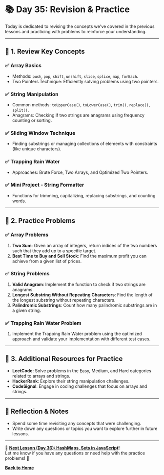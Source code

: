 # **📚 Day 35: Revision & Practice**  

Today is dedicated to revising the concepts we've covered in the previous lessons and practicing with problems to reinforce your understanding.  

---

## **🔹 1. Review Key Concepts**  

### **✅ Array Basics**  
- Methods: `push`, `pop`, `shift`, `unshift`, `slice`, `splice`, `map`, `forEach`.
- Two Pointers Technique: Efficiently solving problems using two pointers.

### **✅ String Manipulation**  
- Common methods: `toUpperCase()`, `toLowerCase()`, `trim()`, `replace()`, `split()`.
- Anagrams: Checking if two strings are anagrams using frequency counting or sorting.

### **✅ Sliding Window Technique**  
- Finding substrings or managing collections of elements with constraints (like unique characters).

### **✅ Trapping Rain Water**  
- Approaches: Brute Force, Two Arrays, and Optimized Two Pointers.
  
### **✅ Mini Project - String Formatter**  
- Functions for trimming, capitalizing, replacing substrings, and counting words.

---

## **🔹 2. Practice Problems**  

### **✅ Array Problems**  
1. **Two Sum**: Given an array of integers, return indices of the two numbers such that they add up to a specific target.  
2. **Best Time to Buy and Sell Stock**: Find the maximum profit you can achieve from a given list of prices.

### **✅ String Problems**  
1. **Valid Anagram**: Implement the function to check if two strings are anagrams.
2. **Longest Substring Without Repeating Characters**: Find the length of the longest substring without repeating characters.
3. **Palindromic Substrings**: Count how many palindromic substrings are in a given string.

### **✅ Trapping Rain Water Problem**  
1. Implement the Trapping Rain Water problem using the optimized approach and validate your implementation with different test cases.

---

## **🔹 3. Additional Resources for Practice**  
- **LeetCode**: Solve problems in the Easy, Medium, and Hard categories related to arrays and strings.  
- **HackerRank**: Explore their string manipulation challenges.  
- **CodeSignal**: Engage in coding challenges that focus on arrays and strings.

---

## **📝 Reflection & Notes**  
- Spend some time revisiting any concepts that were challenging.
- Write down any questions or topics you want to explore further in future lessons.

---

🎯 **[Next Lesson (Day 36): HashMaps, Sets in JavaScript](../../week_6/day_36/README.md)!**  
Let me know if you have any questions or need help with the practice problems! 🚀

[**Back to Home**](../../../)
